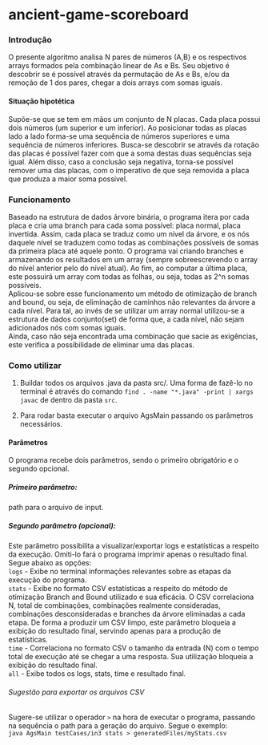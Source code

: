 # ancient-game-scoreboard

### Introdução
O presente algoritmo analisa N pares de números (A,B) e os respectivos arrays formados pela combinação linear de As e Bs.
Seu objetivo é descobrir se é possível através da permutação de As e Bs, e/ou da remoção de 1 dos pares, chegar a dois arrays com somas iguais.
#### Situação hipotética
Supõe-se que se tem em mãos um conjunto de N placas. Cada placa possui dois números (um superior e um inferior).
Ao posicionar todas as placas lado a lado forma-se uma sequência de números superiores e uma sequência de números inferiores.
Busca-se descobrir se através da rotação das placas é possível fazer com que a soma destas duas sequências seja igual.
Além disso, caso a conclusão seja negativa, torna-se possível remover uma das placas, com o imperativo de que seja removida a placa que produza a maior soma possível.

### Funcionamento
Baseado na estrutura de dados árvore binária, o programa itera por cada placa e cria uma branch para cada soma possível: placa normal, placa invertida. 
Assim, cada placa se traduz como um nível da árvore, e os nós daquele nível se traduzem como todas as combinações possíveis de somas da primeira placa até aquele ponto.
O programa vai criando branches e armazenando os resultados em um array (sempre sobreescrevendo o array do nível anterior pelo do nível atual).
Ao fim, ao computar a última placa, este possuirá um array com todas as folhas, ou seja, todas as 2^n somas possíveis.
<br>
Aplicou-se sobre esse funcionamento um método de otimização de branch and bound, ou seja, de eliminação de caminhos não relevantes da árvore a cada nível.
Para tal, ao invés de se utilizar um array normal utilizou-se a estrutura de dados conjunto(set) de forma que, a cada nível, não sejam adicionados nós com somas iguais.
<br>
Ainda, caso não seja encontrada uma combinação que sacie as exigências, este verifica a possibilidade de eliminar uma das placas.

### Como utilizar
1. Buildar todos os arquivos .java da pasta src/. Uma forma de fazê-lo no terminal é através do comando ```find . -name "*.java" -print | xargs javac``` de dentro da pasta ```src```.

2. Para rodar basta executar o arquivo AgsMain passando os parâmetros necessários.

#### Parâmetros
O programa recebe dois parâmetros, sendo o primeiro obrigatório e o segundo opcional.<br>
##### Primeiro parâmetro: 
path para o arquivo de input.
##### Segundo parâmetro (opcional):
Este parâmetro possibilita a visualizar/exportar logs e estatísticas a respeito da execução. Omiti-lo fará o programa imprimir apenas o resultado final. Segue abaixo as opções: <br>
```logs``` - Exibe no terminal informações relevantes sobre as etapas da execução do programa.<br>
```stats``` - Exibe no formato CSV estatísticas a respeito do método de otimização Branch and Bound utilizado e sua eficácia. O CSV correlaciona N, total de combinações, combinações realmente consideradas, combinações desconsideradas e branches da árvore eliminadas a cada etapa. De forma a produzir um CSV limpo, este parâmetro bloqueia a exibição do resultado final, servindo apenas para a produção de estatísticas.<br>
```time``` - Correlaciona no formato CSV o tamanho da entrada (N) com o tempo total de execução até se chegar a uma resposta. Sua utilização bloqueia a exibição do resultado final.<br>
```all``` - Exibe todos os logs, stats, time e resultado final.

###### Sugestão para exportar os arquivos CSV
Sugere-se utilizar o operador ```>``` na hora de executar o programa, passando na sequência o path para a geração do arquivo. Segue o exemplo:<br>
```java AgsMain testCases/in3 stats > generatedFiles/myStats.csv```
